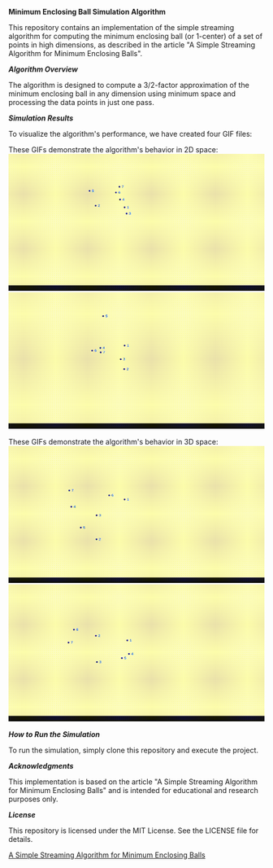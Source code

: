 **Minimum Enclosing Ball Simulation Algorithm**

This repository contains an implementation of the simple streaming algorithm for computing the minimum enclosing ball (or 1-center) of a set of points in high dimensions, as described in the article "A Simple Streaming Algorithm for Minimum Enclosing Balls".


***Algorithm Overview***

The algorithm is designed to compute a 3/2-factor approximation of the minimum enclosing ball in any dimension using minimum space and processing the data points in just one pass.


***Simulation Results***

To visualize the algorithm's performance, we have created four GIF files:

These GIFs demonstrate the algorithm's behavior in 2D space:
![2d example 1](2d1.gif)
![2d example 2](2d2.gif)

These GIFs demonstrate the algorithm's behavior in 3D space:
![3d example 1](3d1.gif)
![3d example 2](3d2.gif)


***How to Run the Simulation***

To run the simulation, simply clone this repository and execute the project.

***Acknowledgments***

This implementation is based on the article "A Simple Streaming Algorithm for Minimum Enclosing Balls" and is intended for educational and research purposes only.

***License***

This repository is licensed under the MIT License. See the LICENSE file for details.

[A Simple Streaming Algorithm for Minimum Enclosing Balls](https://citeseerx.ist.psu.edu/document?repid=rep1&type=pdf&doi=11c10297de05dbac6ba1ac0ed25f212b08c0827a)
